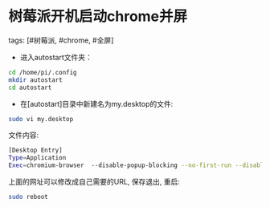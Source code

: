 # 树莓派开机启动chrome并屏

tags: [#树莓派, #chrome, #全屏]

- 进入autostart文件夹：

```sh
cd /home/pi/.config
mkdir autostart
cd autostart
```
- 在[autostart]目录中新建名为my.desktop的文件:

```sh
sudo vi my.desktop
```
文件内容:
```sh
[Desktop Entry]
Type=Application
Exec=chromium-browser  --disable-popup-blocking --no-first-run --disable-desktop-notifications  --kiosk "http://www.aifei.com/"
```
上面的网址可以修改成自己需要的URL, 保存退出, 重启:
```sh
sudo reboot
```

